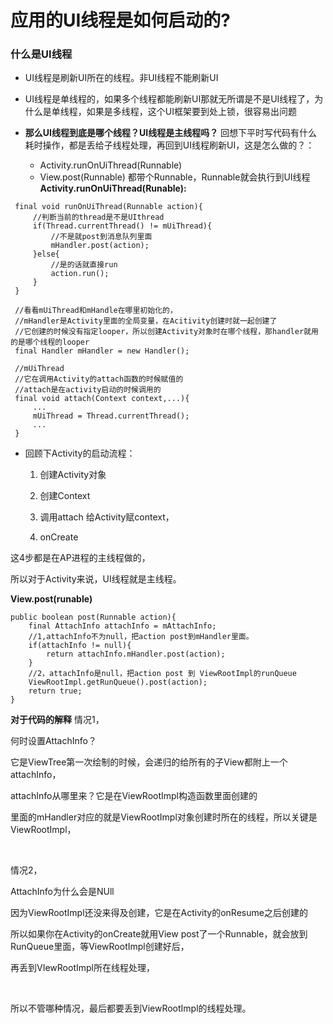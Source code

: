 # 应用的UI线程是如何启动的?

### 什么是UI线程
* UI线程是刷新UI所在的线程。非UI线程不能刷新UI
* UI线程是单线程的，如果多个线程都能刷新UI那就无所谓是不是UI线程了，为什么是单线程，如果是多线程，这个UI框架要到处上锁，很容易出问题

* **那么UI线程到底是哪个线程？UI线程是主线程吗？**
  回想下平时写代码有什么耗时操作，都是丢给子线程处理，再回到UI线程刷新UI，这是怎么做的？：
  * Activity.runOnUiThread(Runnable)
  * View.post(Runnable)
  都带个Runnable，Runnable就会执行到UI线程
 **Activity.runOnUiThread(Runable):**
 ```
  final void runOnUiThread(Runnable action){
      //判断当前的thread是不是UIthread
      if(Thread.currentThread() != mUiThread){
          //不是就post到消息队列里面
          mHandler.post(action);
      }else{
          //是的话就直接run
          action.run();
      }
  }

  //看看mUiThread和mHandle在哪里初始化的，
  //mHandler是Activity里面的全局变量，在Acitivity创建时就一起创建了
  //它创建的时候没有指定looper，所以创建Activity对象时在哪个线程，那handler就用的是哪个线程的looper
  final Handler mHandler = new Handler();

  //mUiThread
  //它在调用Activity的attach函数的时候赋值的
  //attach是在activity启动的时候调用的
  final void attach(Context context,...){
      ...
      mUiThread = Thread.currentThread();
      ...
  }
 ```
* 回顾下Activity的启动流程：

  1. 创建Activity对象

  2. 创建Context

  3. 调用attach 给Activity赋context，

  4. onCreate

这4步都是在AP进程的主线程做的，

所以对于Activity来说，UI线程就是主线程。

**View.post(runable)**
```
public boolean post(Runnable action){
    final AttachInfo attachInfo = mAttachInfo;
    //1,attachInfo不为null，把action post到mHandler里面。
    if(attachInfo != null){
        return attachInfo.mHandler.post(action);
    }
    //2，attachInfo是null，把action post 到 ViewRootImpl的runQueue
    ViewRootImpl.getRunQueue().post(action);
    return true;
}
```
**对于代码的解释**
情况1，

何时设置AttachInfo？

它是ViewTree第一次绘制的时候，会递归的给所有的子View都附上一个attachInfo，

attachInfo从哪里来？它是在ViewRootImpl构造函数里面创建的

里面的mHandler对应的就是ViewRootImpl对象创建时所在的线程，所以关键是ViewRootImpl，

 

情况2，

AttachInfo为什么会是NUll

因为ViewRootImpl还没来得及创建，它是在Activity的onResume之后创建的

所以如果你在Activity的onCreate就用View post了一个Runnable，就会放到RunQueue里面，等ViewRootImpl创建好后，

再丢到VIewRootImpl所在线程处理，

 

所以不管哪种情况，最后都要丢到ViewRootImpl的线程处理。

### 
